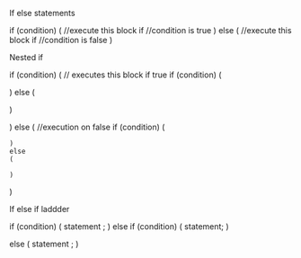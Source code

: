 If else statements 

if (condition)
(
    //execute this block if
    //condition is true
)
else
(
    //execute this block if
    //condition is false
)


Nested if

if (condition)
( // executes this block if
true
if (condition)
(

)
else
(

)


)
else 
(
    //execution on false 
    if (condition)
    (

    )
    else
    (

    )
)


If else if laddder 

 if (condition)
 (
    statement ;
 )
 else if (condition)
 (
    statement;
 )

 else
 (
    statement ;
 )